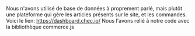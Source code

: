 Nous n'avons utilisé de base de données à proprement parlé, mais plutôt une plateforme qui gère les articles présents sur le site, et les commandes. Voici le lien:
https://dashboard.chec.io/
Nous l'avons relié à notre code avec la bibliothèque commerce.js
